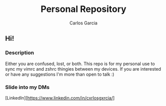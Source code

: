 <h1 align="center">Personal Repository</h1>
<p align="center">Carlos Garcia </p>

## Hi! 

### Description

Either you are confused, lost, or both. This repo is for my personal use to sync my vimrc and zshrc thingies between my devices. If you are interested or have any suggestions I'm more than open to talk :)

### Slide into my DMs

[LinkedIn][https://www.linkedin.com/in/cxrlosgxrcia/]

 
